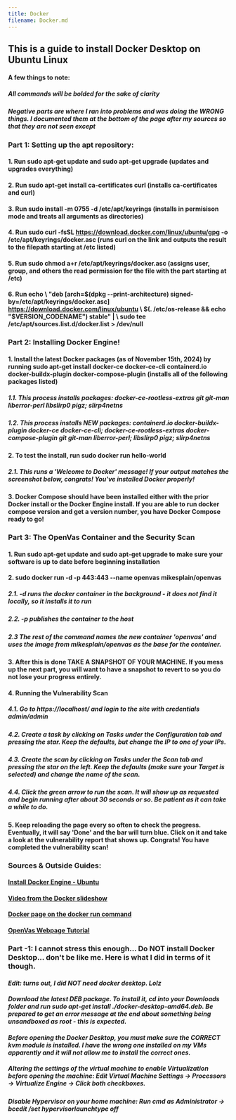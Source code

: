 ```yaml
---
title: Docker
filename: Docker.md
---
```


## This is a guide to install Docker Desktop on Ubuntu Linux
#### A few things to note:
##### All commands will be bolded for the sake of clarity
##### Negative parts are where I ran into problems and was doing the WRONG things. I documented them at the bottom of the page after my sources so that they are not seen except 

### Part 1: Setting up the apt repository:
#### 1. Run **sudo apt-get update** and **sudo apt-get upgrade** (updates and upgrades everything)
#### 2. Run **sudo apt-get install ca-certificates curl** (installs ca-certificates and curl)
#### 3. Run **sudo install -m 0755 -d /etc/apt/keyrings** (installs in permisison mode and treats all arguments as directories)
#### 4. Run **sudo curl -fsSL https://download.docker.com/linux/ubuntu/gpg -o /etc/apt/keyrings/docker.asc** (runs curl on the link and outputs the result to the filepath starting at /etc listed)
#### 5. Run **sudo chmod a+r /etc/apt/keyrings/docker.asc** (assigns user, group, and others the read permission for the file with the part starting at /etc)
#### 6. Run **echo \ "deb [arch=$(dpkg --print-architecture) signed-by=/etc/apt/keyrings/docker.asc] https://download.docker.com/linux/ubuntu \ $(. /etc/os-release && echo "$VERSION_CODENAME") stable" | \ sudo tee /etc/apt/sources.list.d/docker.list > /dev/null** 

### Part 2: Installing Docker Engine!
#### 1. Install the latest Docker packages (as of November 15th, 2024) by running **sudo apt-get install docker-ce docker-ce-cli containerd.io docker-buildx-plugin docker-compose-plugin** (installs all of the following packages listed)
##### 1.1. This process installs packages: docker-ce-rootless-extras git git-man liberror-perl libslirp0 pigz; slirp4netns
##### 1.2. This process installs NEW packages:  containerd.io docker-buildx-plugin docker-ce docker-ce-cli; docker-ce-rootless-extras docker-compose-plugin git git-man liberror-perl; libslirp0 pigz; slirp4netns
#### 2. To test the install, run **sudo docker run hello-world**
##### 2.1. This runs a 'Welcome to Docker' message! If your output matches the screenshot below, congrats! You've installed Docker properly!
#### 3. Docker Compose should have been installed either with the prior Docker install or the Docker Engine install. If you are able to run docker compose version and get a version number, you have Docker Compose ready to go!

### Part 3: The OpenVas Container and the Security Scan
#### 1. Run **sudo apt-get update** and **sudo apt-get upgrade** to make sure your software is up to date before beginning installation
#### 2. **sudo docker run -d -p 443:443 --name openvas mikesplain/openvas**
##### 2.1. -d runs the docker container in the background - it does not find it locally, so it installs it to run
##### 2.2. -p publishes the container to the host
##### 2.3 The rest of the command names the new container 'openvas' and uses the image from mikesplain/openvas as the base for the container.
#### 3. After this is done TAKE A SNAPSHOT OF YOUR MACHINE. If you mess up the next part, you will want to have a snapshot to revert to so you do not lose your progress entirely. 
#### 4. Running the Vulnerability Scan
##### 4.1. Go to https://localhost/ and login to the site with credentials admin/admin
##### 4.2. Create a task by clicking on Tasks under the Configuration tab and pressing the star. Keep the defaults, but change the IP to one of your IPs. 
##### 4.3. Create the scan by clicking on Tasks under the Scan tab and pressing the star on the left. Keep the defaults (make sure your Target is selected) and change the name of the scan.
##### 4.4. Click the green arrow to run the scan. It will show up as requested and begin running after about 30 seconds or so. Be patient as it can take a while to do.
#### 5. Keep reloading the page every so often to check the progress. Eventually, it will say 'Done' and the bar will turn blue. Click on it and take a look at the vulnerability report that shows up. Congrats! You have completed the vulnerability scan!

### Sources & Outside Guides:
#### [Install Docker Engine - Ubuntu](https://docs.docker.com/engine/install/ubuntu/)
#### [Video from the Docker slideshow](https://utulsa.hosted.panopto.com/Panopto/Pages/Embed.aspx?id=75912983-0806-47a5-a3ad-acc9018aaec3)
#### [Docker page on the docker run command](https://docs.docker.com/reference/cli/docker/container/run/)
#### [OpenVas Webpage Tutorial](https://community.greenbone.net/getting-started/configuring-and-running-first-scan/)



### Part -1: I cannot stress this enough... Do NOT install Docker Desktop... don't be like me. Here is what I did in terms of it though. 
#### *Edit: turns out, I did NOT need docker desktop. Lolz*
#### *Download the latest DEB package. To install it, cd into your Downloads folder and run sudo apt-get install ./docker-desktop-amd64.deb. Be prepared to get an error message at the end about something being unsandboxed as root - this is expected.*
#### *Before opening the Docker Desktop, you must make sure the CORRECT kvm module is installed. I have the wrong one installed on my VMs apparently and it will not allow me to install the correct ones.*
##### *Altering the settings of the virtual machine to enable Virtualization before opening the machine: Edit Virtual Machine Settings -> Processors -> Virtualize Engine -> Click both checkboxes.*
##### *Disable Hypervisor on your home machine: Run cmd as Administrator -> bcedit /set hypervisorlaunchtype off*
